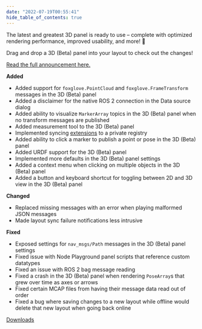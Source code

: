 ```yaml
---
date: "2022-07-19T00:55:41"
hide_table_of_contents: true
---
```

The latest and greatest 3D panel is ready to use – complete with optimized rendering performance, improved usability, and more! 👀

Drag and drop a 3D (Beta) panel into your layout to check out the changes!

[Read the full announcement here.](https://foxglove.dev/blog/try-foxglove-studios-new-beta-3d-panel)

**Added**
- Added support for `foxglove.PointCloud` and `foxglove.FrameTransform` messages in the 3D (Beta) panel
- Added a disclaimer for the native ROS 2 connection in the Data source dialog
- Added ability to visualize `MarkerArray` topics in the 3D (Beta) panel when no transform messages are published
- Added measurement tool to the 3D (Beta) panel
- Implemented syncing [extensions](https://foxglove.dev/docs/studio/extensions/getting-started) to a private registry
- Added ability to click a marker to publish a point or pose in the 3D (Beta) panel
- Added URDF support for the 3D (Beta) panel
- Implemented more defaults in the 3D (Beta) panel settings
- Added a context menu when clicking on multiple objects in the 3D (Beta) panel
- Added a button and keyboard shortcut for toggling between 2D and 3D view in the 3D (Beta) panel

**Changed**
- Replaced missing messages with an error when playing malformed JSON messages
- Made layout sync failure notifications less intrusive

**Fixed**
- Exposed settings for `nav_msgs/Path` messages in the 3D (Beta) panel settings
- Fixed issue with Node Playground panel scripts that reference custom datatypes
- Fixed an issue with ROS 2 bag message reading
- Fixed a crash in the 3D (Beta) panel when rendering `PoseArray`s that grew over time as axes or arrows
- Fixed certain MCAP files from having their message data read out of order
- Fixed a bug where saving changes to a new layout while offline would delete that new layout when going back online
<!-- truncate -->
[Downloads](https://github.com/foxglove/studio/releases/tag/v1.18.0)
